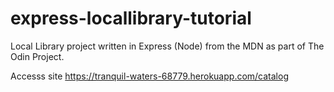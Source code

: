 # express-locallibrary-tutorial
Local Library project written in Express (Node) from the MDN as part of The Odin Project.

Accesss site
https://tranquil-waters-68779.herokuapp.com/catalog
